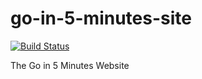 # go-in-5-minutes-site

[![Build Status](https://img.shields.io/endpoint.svg?url=https%3A%2F%2Factions-badge.atrox.dev%2Farschles%2Fgifm-site%2Fbadge%3Fref%3Dmaster&style=flat)](https://actions-badge.atrox.dev/arschles/gifm-site/goto?ref=master)

The Go in 5 Minutes Website
